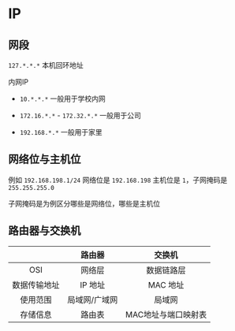# IP

## 网段

`127.*.*.*` 本机回环地址

内网IP

- `10.*.*.*` 一般用于学校内网

- `172.16.*.*` - `172.32.*.*` 一般用于公司

- `192.168.*.*` 一般用于家里

## 网络位与主机位

例如 `192.168.198.1/24` 网络位是 `192.168.198` 主机位是 `1`，子网掩码是 `255.255.255.0`

子网掩码是为例区分哪些是网络位，哪些是主机位

## 路由器与交换机

|              |    路由器     |       交换机        |
| :----------: | :-----------: | :-----------------: |
|     OSI      |    网络层     |     数据链路层      |
| 数据传输地址 |    IP 地址    |      MAC 地址       |
|   使用范围   | 局域网/广域网 |       局域网        |
|   存储信息   |    路由表     | MAC地址与端口映射表 |
